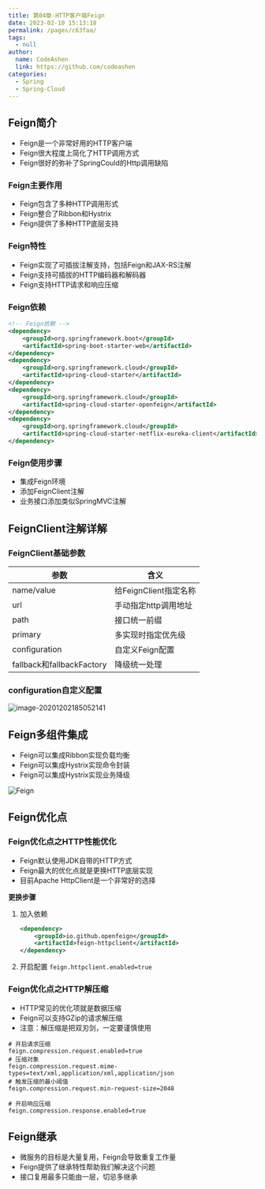```yaml
---
title: 第04章-HTTP客户端Feign
date: 2023-02-10 15:13:18
permalink: /pages/c63faa/
tags: 
  - null
author: 
  name: CodeAshen
  link: https://github.com/codeashen
categories: 
  - Spring
  - Spring-Cloud
---
```

## Feign简介

* Feign是一个非常好用的HTTP客户端
* Feign很大程度上简化了HTTP调用方式
* Feign很好的弥补了SpringCould的Http调用缺陷

### Feign主要作用

* Feign包含了多种HTTP调用形式
* Feign整合了Ribbon和Hystrix
* Feign提供了多种HTTP底层支持

### Feign特性

* Feign实现了可插拔注解支持，包括Feign和JAX-RS注解
* Feign支持可插拔的HTTP编码器和解码器
* Feign支持HTTP请求和响应压缩

### Feign依赖

```xml
<!-- Feign依赖 -->
<dependency>
    <groupId>org.springframework.boot</groupId>
    <artifactId>spring-boot-starter-web</artifactId>
</dependency>
<dependency>
    <groupId>org.springframework.cloud</groupId>
    <artifactId>spring-cloud-starter</artifactId>
</dependency>
<dependency>
    <groupId>org.springframework.cloud</groupId>
    <artifactId>spring-cloud-starter-openfeign</artifactId>
</dependency>
<dependency>
    <groupId>org.springframework.cloud</groupId>
    <artifactId>spring-cloud-starter-netflix-eureka-client</artifactId>
</dependency>
```

### Feign使用步骤

* 集成Feign环境
* 添加FeignClient注解
* 业务接口添加类似SpringMVC注解

## FeignClient注解详解

### FeignClient基础参数

| 参数                      | 含义                  |
| ------------------------- | --------------------- |
| name/value                | 给FeignClient指定名称 |
| url                       | 手动指定http调用地址  |
| path                      | 接口统一前缀          |
| primary                   | 多实现时指定优先级    |
| configuration             | 自定义Feign配置       |
| fallback和fallbackFactory | 降级统一处理          |

### configuration自定义配置

![image-20201202185052141](https://s3.ax1x.com/2020/12/03/DoLLzF.png)

## Feign多组件集成

* Feign可以集成Ribbon实现负载均衡
* Feign可以集成Hystrix实现命令封装
* Feign可以集成Hystrix实现业务降级

![Feign](https://s3.ax1x.com/2020/12/03/DoLXM4.png)

## Feign优化点

### Feign优化点之HTTP性能优化

* Feign默认使用JDK自带的HTTP方式
* Feign最大的优化点就是更换HTTP底层实现
* 目前Apache HttpClient是一个非常好的选择

**更换步骤**

1. 加入依赖
   ```xml
   <dependency>
       <groupId>io.github.openfeign</groupId>
       <artifactId>feign-httpclient</artifactId>
   </dependency>
   ```
2. 开启配置
   `feign.httpclient.enabled=true`

### Feign优化点之HTTP解压缩

* HTTP常见的优化项就是数据压缩
* Feign可以支持GZip的请求解压缩
* 注意：解压缩是把双刃剑，一定要谨慎使用

```properties
# 开启请求压缩
feign.compression.request.enabled=true
# 压缩对象
feign.compression.request.mime-types=text/xml,application/xml,application/json
# 触发压缩的最小阈值
feign.compression.request.min-request-size=2048

# 开启响应压缩
feign.compression.response.enabled=true
```

## Feign继承

* 微服务的目标是大量复用，Feign会导致重复工作量
* Feign提供了继承特性帮助我们解决这个问题
* 接口复用最多只能由一层，切忌多继承